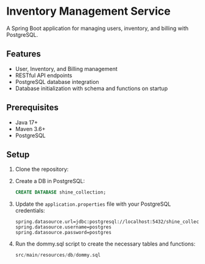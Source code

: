# Inventory Management Service 

A Spring Boot application for managing users, inventory, and billing with PostgreSQL.

## Features

- User, Inventory, and Billing management
- RESTful API endpoints
- PostgreSQL database integration
- Database initialization with schema and functions on startup

## Prerequisites

- Java 17+
- Maven 3.6+
- PostgreSQL

## Setup

1. Clone the repository:
2. Create a DB in PostgreSQL:
   ```sql
   CREATE DATABASE shine_collection;
   ```
   
3. Update the `application.properties` file with your PostgreSQL credentials:
   ```properties
   spring.datasource.url=jdbc:postgresql://localhost:5432/shine_collection
   spring.datasource.username=postgres
   spring.datasource.password=postgres
   ```
4. Run the dommy.sql script to create the necessary tables and functions:
   ```sql
   src/main/resources/db/dommy.sql
   ```

